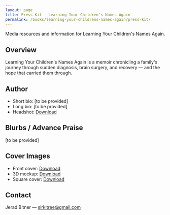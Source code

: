 ```yaml
---
layout: page
title: Press Kit — Learning Your Children's Names Again
permalink: /books/learning-your-childrens-names-again/press-kit/
---
```


<p class="lede">Media resources and information for Learning Your Children's Names Again.</p>

## Overview

Learning Your Children's Names Again is a memoir chronicling a family's journey through sudden diagnosis, brain surgery, and recovery — and the hope that carried them through.

## Author

- Short bio: [to be provided]
- Long bio: [to be provided]
- Headshot: <a href="/assets/books/learning-your-childrens-names-again/author-headshot.jpg">Download</a>

## Blurbs / Advance Praise

[to be provided]

## Cover Images

- Front cover: <a href="/assets/books/learning-your-childrens-names-again/cover-front.jpg">Download</a>
- 3D mockup: <a href="/assets/books/learning-your-childrens-names-again/cover-3d.jpg">Download</a>
- Square cover: <a href="/assets/books/learning-your-childrens-names-again/cover-square.jpg">Download</a>

## Contact

Jerad Bitner — <a href="mailto:sirkitree@gmail.com">sirkitree@gmail.com</a>

<style>
.lede { color: var(--muted-color); margin-bottom: 12px; }
</style>


